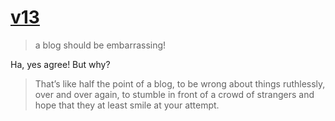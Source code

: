 # [v13](https://robinrendle.com/notes/v13/)

> a blog should be embarrassing! 

Ha, yes agree! But why?

> That’s like half the point of a blog, to be wrong about things ruthlessly, over and over again, to stumble in front of a crowd of strangers and hope that they at least smile at your attempt.

